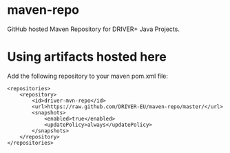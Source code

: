 # maven-repo
GitHub hosted Maven Repository for DRIVER+ Java Projects.

# Using artifacts hosted here

Add the following repository to your maven pom.xml file:

```
<repositories>
    <repository>
        <id>driver-mvn-repo</id>
        <url>https://raw.github.com/DRIVER-EU/maven-repo/master/</url>
        <snapshots>
            <enabled>true</enabled>
            <updatePolicy>always</updatePolicy>
        </snapshots>
    </repository>
</repositories>
```
